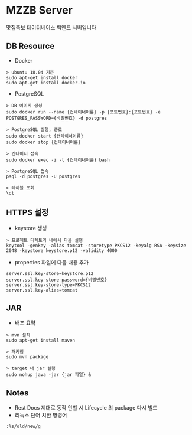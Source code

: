 # MZZB Server
맛집족보 데이터베이스 백엔드 서버입니다

## DB Resource

- Docker
```
> ubuntu 18.04 기준
sudo apt-get install docker
sudo apt-get install docker.io
```
- PostgreSQL
```
> DB 이미지 생성
sudo docker run --name {컨테이너이름} -p {포트번호}:{포트번호} -e POSTGRES_PASSWORD={비밀번호} -d postgres

> PostgreSQL 실행, 종료
sudo docker start {컨테이너이름}
sudo docker stop {컨테이너이름}

> 컨테이너 접속
sudo docker exec -i -t {컨테이너이름} bash

> PostgreSQL 접속
psql -d postgres -U postgres

> 테이블 조회
\dt
```

## HTTPS 설정

- keystore 생성 
```
> 프로젝트 디렉토리 내에서 다음 실행
keytool -genkey -alias tomcat -storetype PKCS12 -keyalg RSA -keysize 2048 -keystore keystore.p12 -validity 4000
```
- properties 파일에 다음 내용 추가
```
server.ssl.key-store=keystore.p12
server.ssl.key-store-password={비밀번호}
server.ssl.key-store-type=PKCS12
server.ssl.key-alias=tomcat
```

## JAR

- 배포 요약 
```
> mvn 설치
sudo apt-get install maven

> 패키징
sudo mvn package

> target 내 jar 실행
sudo nohup java -jar {jar 파일} &
```

## Notes

- Rest Docs 제대로 동작 안할 시 Lifecycle 의 package 다시 빌드
- 리눅스 단어 치환 명령어 
```
:%s/old/new/g
```